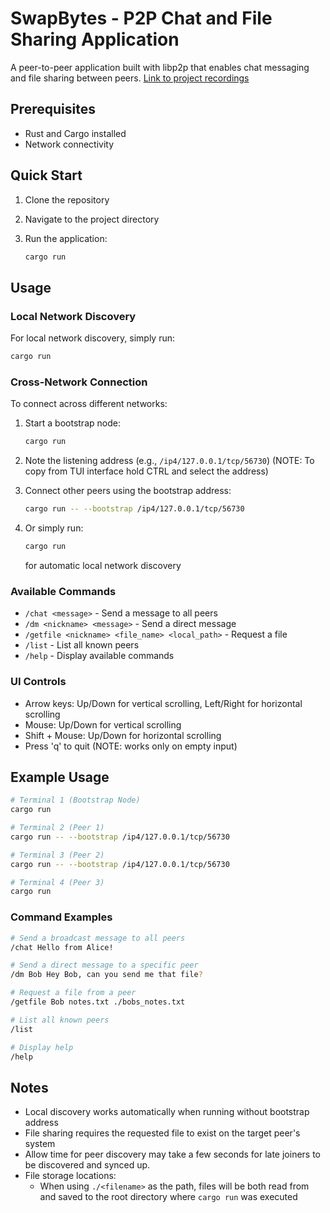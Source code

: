 # SwapBytes - P2P Chat and File Sharing Application

A peer-to-peer application built with libp2p that enables chat messaging and file sharing between peers. [Link to project recordings](https://drive.google.com/drive/folders/1l3dRC8Xoe5sIWdJNtHJkqTVCakvrLaIG?usp=drive_link)

## Prerequisites

- Rust and Cargo installed
- Network connectivity

## Quick Start

1. Clone the repository
2. Navigate to the project directory
3. Run the application:

   ```bash
   cargo run
   ```

## Usage

### Local Network Discovery

For local network discovery, simply run:

```bash
cargo run
```

### Cross-Network Connection

To connect across different networks:

1. Start a bootstrap node:

   ```bash
   cargo run
   ```

2. Note the listening address (e.g., `/ip4/127.0.0.1/tcp/56730`)
(NOTE: To copy from TUI interface hold CTRL and select the address)

3. Connect other peers using the bootstrap address:

   ```bash
   cargo run -- --bootstrap /ip4/127.0.0.1/tcp/56730
   ```

4. Or simply run:

   ```bash
   cargo run
   ```

   for automatic local network discovery

### Available Commands

- `/chat <message>` - Send a message to all peers
- `/dm <nickname> <message>` - Send a direct message
- `/getfile <nickname> <file_name> <local_path>` - Request a file
- `/list` - List all known peers
- `/help` - Display available commands

### UI Controls

- Arrow keys: Up/Down for vertical scrolling, Left/Right for horizontal scrolling
- Mouse: Up/Down for vertical scrolling
- Shift + Mouse: Up/Down for horizontal scrolling
- Press 'q' to quit (NOTE: works only on empty input)

## Example Usage

```bash
# Terminal 1 (Bootstrap Node)
cargo run

# Terminal 2 (Peer 1)
cargo run -- --bootstrap /ip4/127.0.0.1/tcp/56730

# Terminal 3 (Peer 2)
cargo run -- --bootstrap /ip4/127.0.0.1/tcp/56730

# Terminal 4 (Peer 3)
cargo run
```

### Command Examples

```bash
# Send a broadcast message to all peers
/chat Hello from Alice!

# Send a direct message to a specific peer
/dm Bob Hey Bob, can you send me that file?

# Request a file from a peer
/getfile Bob notes.txt ./bobs_notes.txt

# List all known peers
/list

# Display help
/help
```

## Notes

- Local discovery works automatically when running without bootstrap address
- File sharing requires the requested file to exist on the target peer's system
- Allow time for peer discovery may take a few seconds for late joiners to be discovered and synced up.
- File storage locations:
  - When using `./<filename>` as the path, files will be both read from and saved to the root directory where `cargo run` was executed
